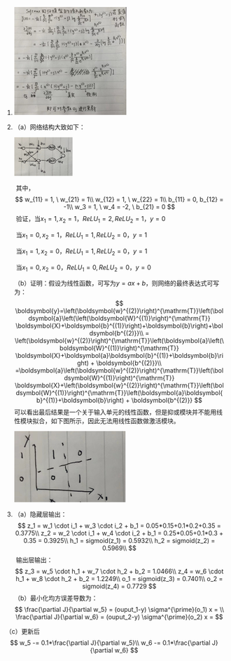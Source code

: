 1. <img src="第十周.assets/2841918b11ccc88e617d8e0c6f680cf.jpg" alt="2841918b11ccc88e617d8e0c6f680cf" style="zoom: 25%;" />

2. （a）网络结构大致如下：

   ​			                                   <img src="第十周.assets/cdf064cdb5d1c04f8aa13b6336b6c63.jpg" alt="cdf064cdb5d1c04f8aa13b6336b6c63" style="zoom:13%;" />

   ​	其中，
   $$
   w_{11} = 1, \ w_{21} = 1\\
   w_{12} = 1, \ w_{22} = 1\\
   b_{11} = 0, b_{12} = -1\\
   w_3 = 1, \ w_4 = -2, \ b_{21} = 0
   $$
   ​		 验证，当$x_1 = 1,x_2 = 1$，$ReLU_1 = 2,ReLU_2 = 1$，$y=0$

   ​		 			当$x_1 = 0,x_2 = 1$，$ReLU_1 = 1,ReLU_2 = 0$，$y=1$

   ​					 当$x_1 = 1,x_2 = 0$，$ReLU_1 = 1,ReLU_2 = 0$，$y=1$

   ​					 当$x_1 = 0,x_2 = 0$，$ReLU_1 = 0,ReLU_2 = 0$，$y=0$

   （b）证明：假设为线性函数，可写为$y = a x + b$，则网络的最终表达式可写为：
   $$
   \boldsymbol{y}=\left(\boldsymbol{w}^{(2)}\right)^{\mathrm{T}}\left(\boldsymbol{a}\left(\left(\boldsymbol{W}^{(1)}\right)^{\mathrm{T}} \boldsymbol{X}+\boldsymbol{b}^{(1)}\right)+\boldsymbol{b}\right)+\boldsymbol{b^{(2)}}\\
    = \left(\boldsymbol{w}^{(2)}\right)^{\mathrm{T}}\left(\boldsymbol{a}\left(\boldsymbol{W}^{(1)}\right)^{\mathrm{T}} \boldsymbol{X}+\boldsymbol{a}\boldsymbol{b}^{(1)}+\boldsymbol{b}\right) + \boldsymbol{b^{(2)}}\\
   =\boldsymbol{a}\left(\boldsymbol{w}^{(2)}\right)^{\mathrm{T}}\left(\boldsymbol{W}^{(1)}\right)^{\mathrm{T}} \boldsymbol{X}+\left(\boldsymbol{w}^{(2)}\right)^{\mathrm{T}}\left(\boldsymbol{W}^{(1)}\right)^{\mathrm{T}}\left(\boldsymbol{a}\boldsymbol{b}^{(1)}+\boldsymbol{b}\right) + \boldsymbol{b^{(2)}}
   $$
   ​			可以看出最后结果是一个关于输入单元的线性函数，但是抑或模块并不能用线性模块拟合，如下图所示，因此无法用线性函数做激活模块。

   <img src="第十周.assets/0d94ea733e8d6d1102dec40b55cb6b9.jpg" alt="0d94ea733e8d6d1102dec40b55cb6b9" style="zoom:33%;" />

4. （a）隐藏层输出：
   $$
   z_1 = w_1 \cdot i_1 + w_3 \cdot i_2 + b_1 = 0.05*0.15+0.1*0.2+0.35 = 0.3775\\
   z_2 = w_2 \cdot i_1 + w_4 \cdot i_2 + b_1 = 0.25*0.05+0.1*0.3 + 0.35 = 0.3925\\
   h_1 = sigmoid(z_1) = 0.5932\\
   h_2 = sigmoid(z_2) = 0.5969\\
   $$
   ​        输出层输出：
   $$
   z_3 = w_5 \cdot h_1 + w_7 \cdot h_2 + b_2 = 1.0466\\
   z_4 = w_6 \cdot h_1 + w_8 \cdot h_2 + b_2 = 1.2249\\
   o_1 = sigmoid(z_3) = 0.7401\\
   o_2 = sigmoid(z_4) = 0.7729
   $$
   （b）最小化均方误差导数为：
   $$
   \frac{\partial J}{\partial w_5} =  (ouput_1-y) \sigma^{\prime}(o_1) x = \\
   \frac{\partial J}{\partial w_6} =  (ouput_2-y) \sigma^{\prime}(o_2) x =
   $$
   

​		（c）更新后
$$
w_5 -= 0.1*\frac{\partial J}{\partial w_5}\\
w_6 -= 0.1*\frac{\partial J}{\partial w_6}
$$
